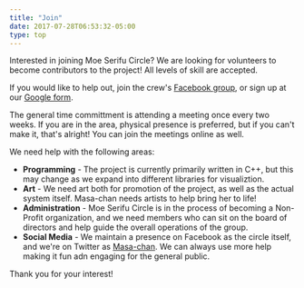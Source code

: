 ```yaml
---
title: "Join"
date: 2017-07-28T06:53:32-05:00
type: top
---
```

Interested in joining Moe Serifu Circle? We are looking for volunteers to
become contributors to the project! All levels of skill are accepted.

If you would like to help out, join the crew's [Facebook group](https://www.facebook.com/groups/MoeSerifuCircle),
or sign up at our [Google form](https://goo.gl/forms/64xkgwX9hYDz18CX2).

The general time committment is attending a meeting once every two weeks. If
you are in the area, physical presence is preferred, but if you can't make it,
that's alright! You can join the meetings online as well.

We need help with the following areas:

* **Programming** - The project is currently primarily written in C++, but this may
change as we expand into different libraries for visualiztion.
* **Art** - We need art both for promotion of the project, as well as the actual
system itself. Masa-chan needs artists to help bring her to life!
* **Administration** - Moe Serifu Circle is in the process of becoming a Non-Profit
organization, and we need members who can sit on the board of directors and help
guide the overall operations of the group.
* **Social Media** - We maintain a presence on Facebook as the circle itself,
and we're on Twitter as [Masa-chan](https://www.twitter.com/MoeSerifu). We can
always use more help making it fun adn engaging for the general public.

Thank you for your interest!
